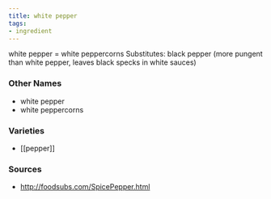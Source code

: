 ```yaml
---
title: white pepper
tags:
- ingredient
---
```

white pepper = white peppercorns Substitutes: black pepper (more pungent than white pepper, leaves black specks in white sauces)

### Other Names

* white pepper
* white peppercorns

### Varieties

* [[pepper]]

### Sources
* http://foodsubs.com/SpicePepper.html

